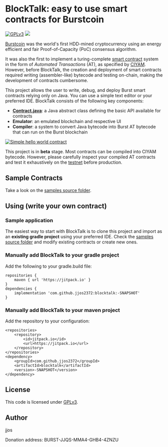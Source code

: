# BlockTalk: easy to use smart contracts for Burstcoin
[![GPLv3](https://img.shields.io/badge/license-GPLv3-blue.svg)](LICENSE)
[![](https://jitpack.io/v/jjos2372/blocktalk.svg)](https://jitpack.io/#jjos2372/blocktalk)

[Burstcoin](https://www.burst-coin.org/) was the world's first HDD-mined
cryptocurrency using an energy efficient
and fair Proof-of-Capacity (PoC) consensus algorithm.

It was also the first to implement a turing-complete [smart contract](https://www.burst-coin.org/smart-contracts)
system in the form of *Automated Transactions* (AT), as specified by [CIYAM](http://ciyam.org/at/).
However, before BlockTalk, the creation and deployment of smart contracts required writing
(assembler-like) bytecode and testing on-chain, making the development of contracts cumbersome.

This project allows the user to write, debug, and deploy Burst smart contracts relying only on Java.
You can use a simple text editor or your preferred IDE.
BlockTalk consists of the following key components:
 - **[Contract.java](src/main/java/bt/Contract.java)**: a Java abstract class defining the basic API available for contracts
 - **Emulator**: an emulated blockchain and respective UI
 - **Compiler**: a system to convert Java bytecode into Burst AT bytecode that can run on the Burst blockchain 

[![Simple hello world contract](http://img.youtube.com/vi/XcN5WxqjjGw/0.jpg)](https://www.youtube.com/watch?v=XcN5WxqjjGw "BlockTalk sample application")

This project is in **beta** stage. Most contracts can be compiled into CIYAM bytecode.
However, please carefully inspect your compiled AT contracts and
test it exhaustively on the [testnet](https://burstwiki.org/wiki/Testnet) before production.


## Sample Contracts
Take a look on the [samples source folder](src/main/java/bt/sample/).

## Using (write your own contract)

### Sample application
The easiest way to start with BlockTalk is to clone this project and import as an **existing gradle project** using
your preferred IDE.
Check the [samples source folder](src/main/java/bt/sample/) and modify existing contracts or create new ones. 

### Manually add BlockTalk to your gradle project
Add the following to your gradle.build file:
```
repositories {
	maven { url 'https://jitpack.io' }
}
dependencies {
	implementation 'com.github.jjos2372:blocktalk:-SNAPSHOT'
}
```

### Manually add BlockTalk to your maven project
Add the repository to your configuration:
```
<repositories>
	<repository>
	    <id>jitpack.io</id>
	    <url>https://jitpack.io</url>
	</repository>
</repositories>
<dependency>
	<groupId>com.github.jjos2372</groupId>
	<artifactId>blocktalk</artifactId>
	<version>-SNAPSHOT</version>
</dependency>
```

## License

This code is licensed under [GPLv3](LICENSE).

## Author

jjos

Donation address: BURST-JJQS-MMA4-GHB4-4ZNZU

